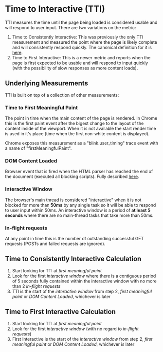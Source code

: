 # Time to Interactive (TTI)
TTI measures the time until the page being loaded is considered usable and will respond to user input.  There are two variations on the metric:

1. Time to Consistently Interactive: This was previously the only TTI measurement and measured the point where the page is likely complete and will consistently respond quickly. The canonical definition for it is [here](https://github.com/WICG/time-to-interactive).
1. Time to First Interactive: This is a newer metric and reports when the page is first expected to be usable and will respond to input quickly (with the possibility of slow responses as more content loads).

## Underlying Measurements
TTI is built on top of a collection of other measurements:

### Time to First Meaningful Paint
The point in time when the main content of the page is rendered. In Chrome this is the first paint event after the bigest change to the layout of the content inside of the viewport.  When it is not available the start render time is used in it's place (time when the first non-white content is displayed).

Chrome exposes this measurement as a "blink.user_timing" trace event with a name of "firstMeaningfulPaint".  

### DOM Content Loaded
Browser event that is fired when the HTML parser has reached the end of the document (executed all blocking scripts).  Fully described [here](https://developer.mozilla.org/en-US/docs/Web/Events/DOMContentLoaded).

### Interactive Window
The browser's main thread is considered "interactive" when it is not blocked for more than **50ms** by any single task so it will be able to respond to user input within 50ms.  An interactive window is a period of **at least 5 seconds** where there are no main-thread tasks that take more than 50ms.

### In-flight requests
At any point in time this is the number of outstanding successful GET requests (POSTs and failed requests are ignored).

## Time to Consistently Interactive Calculation
1. Start looking for TTI at *first meaningful paint*
2. Look for the first *interactive window* where there is a contiguous period of 5 seconds fully contained within the interactive window with no more than 2 *in-flight requests*
3. TTI is the start of the *interactive window* from step 2, *first meaningful paint* or *DOM Content Loaded*, whichever is later

## Time to First Interactive Calculation
1. Start looking for TTI at *first meaningful paint*
2. Look for the first *interactive window* (with no regard to *in-flight requests*)
3. First Interactive is the start of the *interactive window* from step 2, *first meaningful paint* or *DOM Content Loaded*, whichever is later
